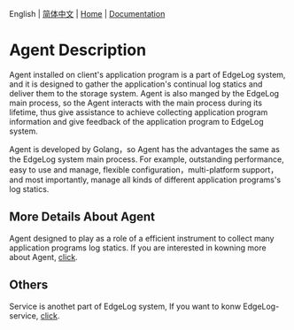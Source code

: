English | [简体中文](./README_zh.md) | [Home](https://edgelog.devautoops.com) | [Documentation](https://edgelog.devautoops.com/help/)

# Agent Description

Agent installed on client's application program is a part of EdgeLog system, and it is designed to gather the application's continual log statics and deliver them to the storage system. Agent is also manged by the EdgeLog main process, so the Agent interacts with the main process during its lifetime, thus give assistance to achieve collecting application program information and give feedback of the application program to EdgeLog system.

Agent is developed by Golang，so Agent has the advantages the same as the EdgeLog system main process. For example, outstanding performance, easy to use and manage, flexible configuration，multi-platform support，and most importantly, manage all kinds of different application programs's log statics.

## More Details About Agent

Agent designed to play as a role of a efficient instrument to collect  many application programs log statics. If you are interested in kowning more about Agent, [click](https://edgelog.devautoops.com/help/).

## Others

Service is anothet part of EdgeLog system, If you want to konw EdgeLog-service, [click](https://github.com/DevAutoOps/EdgeLog-Service).


